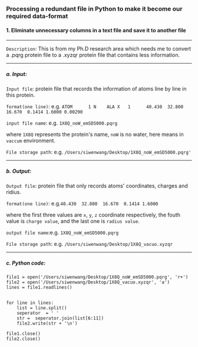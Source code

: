### Processing a redundant file in Python to make it become our required data-format 
#### 1. Eliminate unnecessary columns in a text file and save it to another file

 -----
 
 `Description`: This is from my Ph.D research area which needs me to convert a .pqrg protein file to a .xyzqr protein file that contains less information.
 
-----

##### a. Input:

`Input file`: protein file that records the information of atoms line by line in this protein.

`format(one line)`: e.g. `ATOM      1 N    ALA X   1      40.430  32.800  16.670  0.1414 1.6000 0.00290`

`input file name`: e.g. `1X8Q_noW_emSD5000.pqrg`

where `1X8Q` represents the protein's name, `noW` is no water, here means in `vaccum` environment.

`File storage path`: e.g. `/Users/siwenwang/Desktop/1X8Q_noW_emSD5000.pqrg'`

-----

##### b. Output:   

`Output file`: protein file that only records atoms' coordinates, charges and ridius.

`format(one line)`: e.g.`40.430  32.800  16.670  0.1414 1.6000`
 
 where the first three values are `x`, `y`, `z` coordinate respectively, the fouth value is `charge value`, and the last               one is `radius value`.

`output file name`:e.g. `1X8Q_noW_emSD5000.pqrg`
            
`File storage path`: e.g. `/Users/siwenwang/Desktop/1X8Q_vacuo.xyzqr`
            
-----      
       
       
##### c. Python code:

```
file1 = open('/Users/siwenwang/Desktop/1X8Q_noW_emSD5000.pqrg', 'r+') 
file2 = open('/Users/siwenwang/Desktop/1X8Q_vacuo.xyzqr', 'a') 
lines = file1.readlines()


for line in lines:
    list = line.split()
    seperator  = ' '
    str =  seperator.join(list[6:11])
    file2.write(str + '\n')

file1.close()
file2.close()
```

